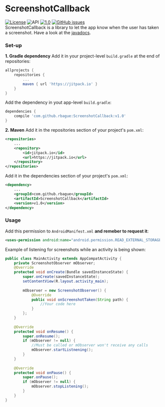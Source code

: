 # ScreenshotCallback

[![License](https://img.shields.io/badge/License-Apache%202.0-blue.svg?style=flat-squ)](https://opensource.org/licenses/Apache-2.0) ![API](https://img.shields.io/badge/API-19%2B-green.svg) [![1.0](https://jitpack.io/v/rbague/ScreenshotCallback.svg)](https://jitpack.io/#rbague/ScreenshotCallback) [![GitHub issues](https://img.shields.io/github/issues/rbague/ScreenshotCallback.svg)](https://github.com/rbague/ScreenshotCallback/issues)  
ScreenshotCallback is a library to let the app know when the user has taken a screenshot.
Have a look at the [javadocs](https://rbague.github.io/ScreenshotCallback/).

### Set-up
**1. Gradle dependency**
Add it in your project-level `build.gradle` at the end of repositories:
```gradle
allprojects {
	repositories {
		...
		maven { url 'https://jitpack.io' }
	}
}
```
Add the dependency in yout app-level `build.gradle`:
```gradle
dependencies {
    compile 'com.github.rbague:ScreenshotCallback:v1.0'
}
```

**2. Maven**
Add it in the repositories section of your project's `pom.xml`:
```xml
<repositories>
    ...
	<repository>
	    <id>jitpack.io</id>
	    <url>https://jitpack.io</url>
	</repository>
</repositories>
```
Add it in the dependencies section of your project's `pom.xml`:
```xml
<dependency>
    ...
    <groupId>com.github.rbague</groupId>
    <artifactId>ScreenshotCallback</artifactId>
    <version>v1.0</version>
</dependency>
```

### Usage
Add this permission to `AndroidManifest.xml` **and remeber to request it**:
```xml
<uses-permission android:name="android.permission.READ_EXTERNAL_STORAGE"/>
```
Example of listening for screenshots while an activity is being shown:
```java
public class MainActivity extends AppCompatActivity {
    private ScreenshotObserver mObserver;
    @Override
    protected void onCreate(Bundle savedInstanceState) {
        super.onCreate(savedInstanceState);
        setContentView(R.layout.activity_main);
        
        mObserver = new ScreenshotObserver() {
            @Override
            public void onScreenshotTaken(String path) {
                //Your code here
            }
        };
    }
    
    @Override
    protected void onResume() {
        super.onResume();
        if (mObserver != null) {
            //Must be called or mObserver won't receive any calls
            mObserver.startListnening(); 
        }
    }
    
    @Override
    protected void onPause() {
        super.onPause();
        if (mObserver != null) {
            mObserver.stopListening();
        }
    }
}
```
